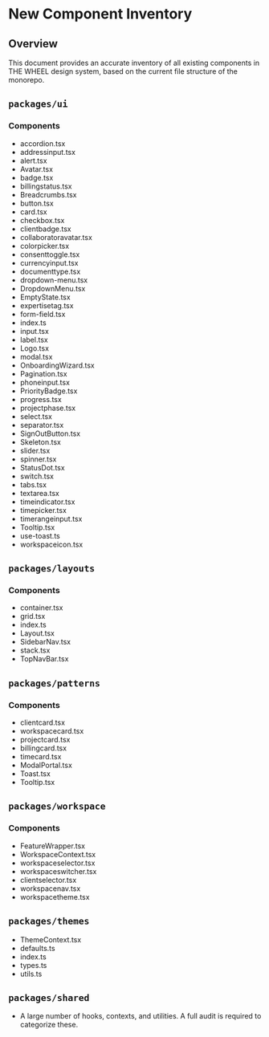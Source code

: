 # New Component Inventory

## Overview
This document provides an accurate inventory of all existing components in THE WHEEL design system, based on the current file structure of the monorepo.

## `packages/ui`

### Components
- accordion.tsx
- addressinput.tsx
- alert.tsx
- Avatar.tsx
- badge.tsx
- billingstatus.tsx
- Breadcrumbs.tsx
- button.tsx
- card.tsx
- checkbox.tsx
- clientbadge.tsx
- collaboratoravatar.tsx
- colorpicker.tsx
- consenttoggle.tsx
- currencyinput.tsx
- documenttype.tsx
- dropdown-menu.tsx
- DropdownMenu.tsx
- EmptyState.tsx
- expertisetag.tsx
- form-field.tsx
- index.ts
- input.tsx
- label.tsx
- Logo.tsx
- modal.tsx
- OnboardingWizard.tsx
- Pagination.tsx
- phoneinput.tsx
- PriorityBadge.tsx
- progress.tsx
- projectphase.tsx
- select.tsx
- separator.tsx
- SignOutButton.tsx
- Skeleton.tsx
- slider.tsx
- spinner.tsx
- StatusDot.tsx
- switch.tsx
- tabs.tsx
- textarea.tsx
- timeindicator.tsx
- timepicker.tsx
- timerangeinput.tsx
- Tooltip.tsx
- use-toast.ts
- workspaceicon.tsx

## `packages/layouts`

### Components
- container.tsx
- grid.tsx
- index.ts
- Layout.tsx
- SidebarNav.tsx
- stack.tsx
- TopNavBar.tsx

## `packages/patterns`

### Components
- clientcard.tsx
- workspacecard.tsx
- projectcard.tsx
- billingcard.tsx
- timecard.tsx
- ModalPortal.tsx
- Toast.tsx
- Tooltip.tsx

## `packages/workspace`

### Components
- FeatureWrapper.tsx
- WorkspaceContext.tsx
- workspaceselector.tsx
- workspaceswitcher.tsx
- clientselector.tsx
- workspacenav.tsx
- workspacetheme.tsx

## `packages/themes`

- ThemeContext.tsx
- defaults.ts
- index.ts
- types.ts
- utils.ts

## `packages/shared`

- A large number of hooks, contexts, and utilities. A full audit is required to categorize these.
